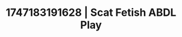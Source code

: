 ---
categories:
- Erotic archetypes
- Sensory play
- AI sensuality
- Hands-on body
- Erotic slow burn
image: /assets/images/1747183191628.jpg
layout: post
seo:
  description: Featured content with exclusive Scat Fetish, ABDL Play. HD images available.
  keywords: Scat Fetish, ABDL Play
  og_image: /assets/images/1747183191628.jpg
  schema_type: VisualArtwork
tags:
- ABDL Play
- '#1747183191628'
- Scat Fetish
title: 1747183191628 | Scat Fetish ABDL Play
---